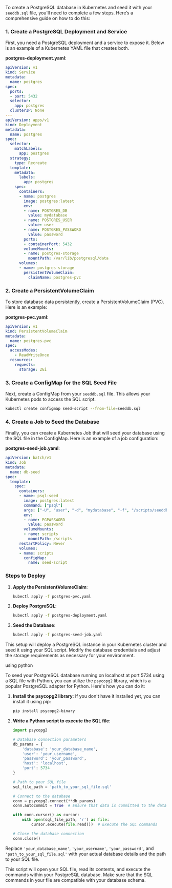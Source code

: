 To create a PostgreSQL database in Kubernetes and seed it with your `seeddb.sql` file, you'll need to complete a few steps. Here’s a comprehensive guide on how to do this:

### 1. Create a PostgreSQL Deployment and Service

First, you need a PostgreSQL deployment and a service to expose it. Below is an example of a Kubernetes YAML file that creates both.

**postgres-deployment.yaml**:
```yaml
apiVersion: v1
kind: Service
metadata:
  name: postgres
spec:
  ports:
  - port: 5432
  selector:
    app: postgres
  clusterIP: None
---
apiVersion: apps/v1
kind: Deployment
metadata:
  name: postgres
spec:
  selector:
    matchLabels:
      app: postgres
  strategy:
    type: Recreate
  template:
    metadata:
      labels:
        app: postgres
    spec:
      containers:
      - name: postgres
        image: postgres:latest
        env:
        - name: POSTGRES_DB
          value: mydatabase
        - name: POSTGRES_USER
          value: user
        - name: POSTGRES_PASSWORD
          value: password
        ports:
        - containerPort: 5432
        volumeMounts:
        - name: postgres-storage
          mountPath: /var/lib/postgresql/data
      volumes:
      - name: postgres-storage
        persistentVolumeClaim:
          claimName: postgres-pvc
```

### 2. Create a PersistentVolumeClaim

To store database data persistently, create a PersistentVolumeClaim (PVC). Here is an example:

**postgres-pvc.yaml**:
```yaml
apiVersion: v1
kind: PersistentVolumeClaim
metadata:
  name: postgres-pvc
spec:
  accessModes:
    - ReadWriteOnce
  resources:
    requests:
      storage: 2Gi
```

### 3. Create a ConfigMap for the SQL Seed File

Next, create a ConfigMap from your `seeddb.sql` file. This allows your Kubernetes pods to access the SQL script.

```bash
kubectl create configmap seed-script --from-file=seeddb.sql
```

### 4. Create a Job to Seed the Database

Finally, you can create a Kubernetes Job that will seed your database using the SQL file in the ConfigMap. Here is an example of a job configuration:

**postgres-seed-job.yaml**:
```yaml
apiVersion: batch/v1
kind: Job
metadata:
  name: db-seed
spec:
  template:
    spec:
      containers:
      - name: psql-seed
        image: postgres:latest
        command: ["psql"]
        args: ["-U", "user", "-d", "mydatabase", "-f", "/scripts/seeddb.sql"]
        env:
        - name: PGPASSWORD
          value: password
        volumeMounts:
        - name: scripts
          mountPath: /scripts
      restartPolicy: Never
      volumes:
      - name: scripts
        configMap:
          name: seed-script
```

### Steps to Deploy

1. **Apply the PersistentVolumeClaim**:
   ```bash
   kubectl apply -f postgres-pvc.yaml
   ```

2. **Deploy PostgreSQL**:
   ```bash
   kubectl apply -f postgres-deployment.yaml
   ```

3. **Seed the Database**:
   ```bash
   kubectl apply -f postgres-seed-job.yaml
   ```

This setup will deploy a PostgreSQL instance in your Kubernetes cluster and seed it using your SQL script. Modify the database credentials and adjust the storage requirements as necessary for your environment.



using python 

To seed your PostgreSQL database running on localhost at port 5734 using a SQL file with Python, you can utilize the `psycopg2` library, which is a popular PostgreSQL adapter for Python. Here's how you can do it:

1. **Install the psycopg2 library**: If you don't have it installed yet, you can install it using pip:
   ```bash
   pip install psycopg2-binary
   ```

2. **Write a Python script to execute the SQL file**:
   ```python
   import psycopg2

   # Database connection parameters
   db_params = {
       'database': 'your_database_name',
       'user': 'your_username',
       'password': 'your_password',
       'host': 'localhost',
       'port': 5734
   }

   # Path to your SQL file
   sql_file_path = 'path_to_your_sql_file.sql'

   # Connect to the database
   conn = psycopg2.connect(**db_params)
   conn.autocommit = True  # Ensure that data is committed to the database

   with conn.cursor() as cursor:
       with open(sql_file_path, 'r') as file:
           cursor.execute(file.read())  # Execute the SQL commands

   # Close the database connection
   conn.close()
   ```

Replace `'your_database_name'`, `'your_username'`, `'your_password'`, and `'path_to_your_sql_file.sql'` with your actual database details and the path to your SQL file.

This script will open your SQL file, read its contents, and execute the commands within your PostgreSQL database. Make sure that the SQL commands in your file are compatible with your database schema.